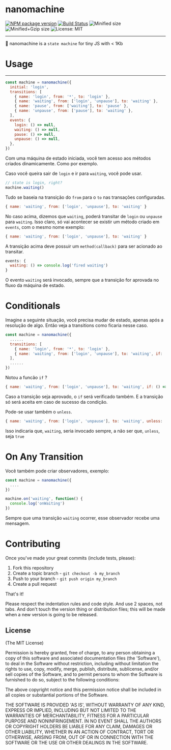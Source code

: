 # nanomachine

[![NPM package version](https://img.shields.io/npm/v/@thadeu/nanomachine.svg)](https://www.npmjs.com/package/@thadeu/nanomachine)
[![Build Status](https://travis-ci.org/thadeu/nanomachine.svg?branch=master)](https://travis-ci.org/thadeu/nanomachine)
![Minified size](http://img.badgesize.io/thadeu/nanomachine/master/dist/nanomachine.min.js.svg?label=min+size)
![Minified+Gzip size](http://img.badgesize.io/thadeu/nanomachine/master/dist/nanomachine.min.js.svg?compression=gzip&label=min%2Bgzip+size)
![License: MIT](https://img.shields.io/npm/l/@thadeu/nanomachine.svg)

---

🔐 nanomachine is a `state machine` for tiny JS with < 1Kb

# Usage

---

```js
const machine = nanomachine({
  initial: 'login',
  transitions: [
    { name: 'login', from: '*', to: 'login' },
    { name: 'waiting', from: ['login', 'unpause'], to: 'waiting' },
    { name: 'pause', from: ['waiting'], to: 'pause' },
    { name: 'unpause', from: ['pause'], to: 'waiting' },
  ],
  events: {
    login: () => null,
    waiting: () => null,
    pause: () => null,
    unpause: () => null,
  },
})
```

Com uma máquina de estado iniciada, você tem acesso aos métodos criados dinamicamente. Como por exemplo.

Caso você queira sair de `login` e ir para `waiting`, você pode usar.

```js
// state is login, right?
machine.waiting()
```

Tudo se baseia na transição do `from` para o `to` nas transações configuradas.

```js
{ name: 'waiting', from: ['login', 'unpause'], to: 'waiting' }
```

No caso acima, dizemos que `waiting`, poderá transitar de `login` ou `unpause` para `waiting`.
Isso claro, só vai acontecer se existir um método criado em `events`, com o mesmo nome exemplo:

```js
{ name: 'waiting', from: ['login', 'unpause'], to: 'waiting' }
```

A transição acima deve possuir um `method(callback)` para ser acionado ao transitar.

```js
events: {
  waiting: () => console.log('fired waiting')
}
```

O evento `waiting` será invocado, sempre que a transição for aprovada no fluxo da máquina de estado.

# Conditionals

Imagine a seguinte situação, você precisa mudar de estado, apenas após a resolução de algo. Então veja a transitions como ficaria nesse caso.

```js
const machine = nanomachine({
  ......
  transitions: [
    { name: 'login', from: '*', to: 'login' },
    { name: 'waiting', from: ['login', 'unpause'], to: 'waiting', if: () => true | false },
  ],
  ......
})
```

Notou a funcão `if` ?

```js
{ name: 'waiting', from: ['login', 'unpause'], to: 'waiting', if: () => true }
```

Caso a transição seja aprovado, o `if` será verificado também. E a transição só será aceita em caso de sucesso da condição.

Pode-se usar também o `unless`.

```js
{ name: 'waiting', from: ['login', 'unpause'], to: 'waiting', unless: () => true }
```

Isso indicaria que, `waiting`, seria invocado sempre, a não ser que, `unless`, seja `true`

# On Any Transition

Você também pode criar observadores, exemplo:

```js
const machine = nanomachine({
  ....
})

machine.on('waiting', function() {
  console.log('onWaiting')
})
```

Sempre que uma transição `waiting` ocorrer, esse observador recebe uma mensagem.

# Contributing

Once you've made your great commits (include tests, please):

1. Fork this repository
2. Create a topic branch - `git checkout -b my_branch`
3. Push to your branch - `git push origin my_branch`
4. Create a pull request

That's it!

Please respect the indentation rules and code style. And use 2 spaces, not tabs. And don't touch the version thing or distribution files; this will be made when a new version is going to be released.

## License

(The MIT License)

Permission is hereby granted, free of charge, to any person obtaining a copy of this software and associated documentation files (the 'Software'), to deal in the Software without restriction, including without limitation the rights to use, copy, modify, merge, publish, distribute, sublicense, and/or sell copies of the Software, and to permit persons to whom the Software is furnished to do so, subject to the following conditions:

The above copyright notice and this permission notice shall be included in all copies or substantial portions of the Software.

THE SOFTWARE IS PROVIDED 'AS IS', WITHOUT WARRANTY OF ANY KIND, EXPRESS OR IMPLIED, INCLUDING BUT NOT LIMITED TO THE WARRANTIES OF MERCHANTABILITY, FITNESS FOR A PARTICULAR PURPOSE AND NONINFRINGEMENT. IN NO EVENT SHALL THE AUTHORS OR COPYRIGHT HOLDERS BE LIABLE FOR ANY CLAIM, DAMAGES OR OTHER LIABILITY, WHETHER IN AN ACTION OF CONTRACT, TORT OR OTHERWISE, ARISING FROM, OUT OF OR IN CONNECTION WITH THE SOFTWARE OR THE USE OR OTHER DEALINGS IN THE SOFTWARE.
